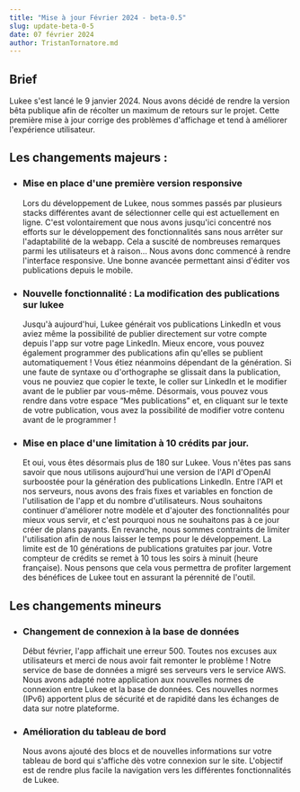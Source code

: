 ```yaml
---
title: "Mise à jour Février 2024 - beta-0.5"
slug: update-beta-0-5
date: 07 février 2024
author: TristanTornatore.md
---
```


## Brief

Lukee s'est lancé le 9 janvier 2024. Nous avons décidé de rendre la version bêta publique afin de récolter un maximum de retours sur le projet. Cette première mise à jour corrige des problèmes d'affichage et tend à améliorer l'expérience utilisateur.

## Les changements majeurs :

- ### Mise en place d'une première version responsive
  Lors du développement de Lukee, nous sommes passés par plusieurs stacks différentes avant de sélectionner celle qui est actuellement en ligne. C'est volontairement que nous avons jusqu'ici concentré nos efforts sur le développement des fonctionnalités sans nous arrêter sur l'adaptabilité de la webapp. Cela a suscité de nombreuses remarques parmi les utilisateurs et à raison… Nous avons donc commencé à rendre l'interface responsive. Une bonne avancée permettant ainsi d'éditer vos publications depuis le mobile.
- ### Nouvelle fonctionnalité : La modification des publications sur lukee
  Jusqu'à aujourd'hui, Lukee générait vos publications LinkedIn et vous aviez même la possibilité de publier directement sur votre compte depuis l'app sur votre page LinkedIn. Mieux encore, vous pouvez également programmer des publications afin qu'elles se publient automatiquement ! Vous étiez néanmoins dépendant de la génération. Si une faute de syntaxe ou d'orthographe se glissait dans la publication, vous ne pouviez que copier le texte, le coller sur LinkedIn et le modifier avant de le publier par vous-même. Désormais, vous pouvez vous rendre dans votre espace “Mes publications” et, en cliquant sur le texte de votre publication, vous avez la possibilité de modifier votre contenu avant de le programmer !
- ### Mise en place d'une limitation à 10 crédits par jour.
  Et oui, vous êtes désormais plus de 180 sur Lukee. Vous n'êtes pas sans savoir que nous utilisons aujourd'hui une version de l'API d'OpenAI surboostée pour la génération des publications LinkedIn. Entre l'API et nos serveurs, nous avons des frais fixes et variables en fonction de l'utilisation de l'app et du nombre d'utilisateurs. Nous souhaitons continuer d'améliorer notre modèle et d'ajouter des fonctionnalités pour mieux vous servir, et c'est pourquoi nous ne souhaitons pas à ce jour créer de plans payants. En revanche, nous sommes contraints de limiter l'utilisation afin de nous laisser le temps pour le développement. La limite est de 10 générations de publications gratuites par jour. Votre compteur de crédits se remet à 10 tous les soirs à minuit (heure française). Nous pensons que cela vous permettra de profiter largement des bénéfices de Lukee tout en assurant la pérennité de l'outil.

## Les changements mineurs

- ### Changement de connexion à la base de données
  Début février, l'app affichait une erreur 500. Toutes nos excuses aux utilisateurs et merci de nous avoir fait remonter le problème ! Notre service de base de données a migré ses serveurs vers le service AWS. Nous avons adapté notre application aux nouvelles normes de connexion entre Lukee et la base de données. Ces nouvelles normes (IPv6) apportent plus de sécurité et de rapidité dans les échanges de data sur notre plateforme.
- ### Amélioration du tableau de bord
  Nous avons ajouté des blocs et de nouvelles informations sur votre tableau de bord qui s'affiche dès votre connexion sur le site. L'objectif est de rendre plus facile la navigation vers les différentes fonctionnalités de Lukee.
